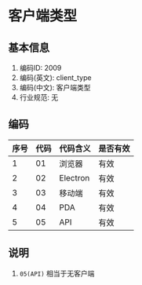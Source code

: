 # 客户端类型

## 基本信息

1. 编码ID: 2009
2. 编码(英文): client_type
3. 编码(中文): 客户端类型
4. 行业规范: 无

## 编码

| 序号 | 代码 | 代码含义 | 是否有效 |
| ---- | ---- | -------- | -------- |
| 1    | 01   | 浏览器   | 有效     |
| 2    | 02   | Electron | 有效     |
| 3    | 03   | 移动端   | 有效     |
| 4    | 04   | PDA      | 有效     |
| 5    | 05   | API      | 有效     |

## 说明

1. `05(API)` 相当于无客户端